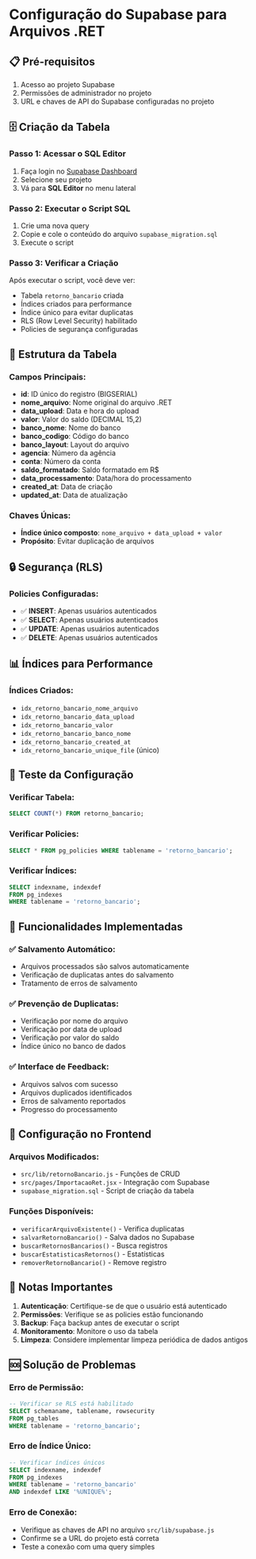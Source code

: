 # Configuração do Supabase para Arquivos .RET

## 📋 Pré-requisitos

1. Acesso ao projeto Supabase
2. Permissões de administrador no projeto
3. URL e chaves de API do Supabase configuradas no projeto

## 🗄️ Criação da Tabela

### Passo 1: Acessar o SQL Editor
1. Faça login no [Supabase Dashboard](https://app.supabase.com)
2. Selecione seu projeto
3. Vá para **SQL Editor** no menu lateral

### Passo 2: Executar o Script SQL
1. Crie uma nova query
2. Copie e cole o conteúdo do arquivo `supabase_migration.sql`
3. Execute o script

### Passo 3: Verificar a Criação
Após executar o script, você deve ver:
- Tabela `retorno_bancario` criada
- Índices criados para performance
- Índice único para evitar duplicatas
- RLS (Row Level Security) habilitado
- Policies de segurança configuradas

## 🔐 Estrutura da Tabela

### Campos Principais:
- **id**: ID único do registro (BIGSERIAL)
- **nome_arquivo**: Nome original do arquivo .RET
- **data_upload**: Data e hora do upload
- **valor**: Valor do saldo (DECIMAL 15,2)
- **banco_nome**: Nome do banco
- **banco_codigo**: Código do banco
- **banco_layout**: Layout do arquivo
- **agencia**: Número da agência
- **conta**: Número da conta
- **saldo_formatado**: Saldo formatado em R$
- **data_processamento**: Data/hora do processamento
- **created_at**: Data de criação
- **updated_at**: Data de atualização

### Chaves Únicas:
- **Índice único composto**: `nome_arquivo + data_upload + valor`
- **Propósito**: Evitar duplicação de arquivos

## 🔒 Segurança (RLS)

### Policies Configuradas:
- ✅ **INSERT**: Apenas usuários autenticados
- ✅ **SELECT**: Apenas usuários autenticados  
- ✅ **UPDATE**: Apenas usuários autenticados
- ✅ **DELETE**: Apenas usuários autenticados

## 📊 Índices para Performance

### Índices Criados:
- `idx_retorno_bancario_nome_arquivo`
- `idx_retorno_bancario_data_upload`
- `idx_retorno_bancario_valor`
- `idx_retorno_bancario_banco_nome`
- `idx_retorno_bancario_created_at`
- `idx_retorno_bancario_unique_file` (único)

## 🧪 Teste da Configuração

### Verificar Tabela:
```sql
SELECT COUNT(*) FROM retorno_bancario;
```

### Verificar Policies:
```sql
SELECT * FROM pg_policies WHERE tablename = 'retorno_bancario';
```

### Verificar Índices:
```sql
SELECT indexname, indexdef 
FROM pg_indexes 
WHERE tablename = 'retorno_bancario';
```

## 🚀 Funcionalidades Implementadas

### ✅ Salvamento Automático:
- Arquivos processados são salvos automaticamente
- Verificação de duplicatas antes do salvamento
- Tratamento de erros de salvamento

### ✅ Prevenção de Duplicatas:
- Verificação por nome do arquivo
- Verificação por data de upload
- Verificação por valor do saldo
- Índice único no banco de dados

### ✅ Interface de Feedback:
- Arquivos salvos com sucesso
- Arquivos duplicados identificados
- Erros de salvamento reportados
- Progresso do processamento

## 🔧 Configuração no Frontend

### Arquivos Modificados:
- `src/lib/retornoBancario.js` - Funções de CRUD
- `src/pages/ImportacaoRet.jsx` - Integração com Supabase
- `supabase_migration.sql` - Script de criação da tabela

### Funções Disponíveis:
- `verificarArquivoExistente()` - Verifica duplicatas
- `salvarRetornoBancario()` - Salva dados no Supabase
- `buscarRetornosBancarios()` - Busca registros
- `buscarEstatisticasRetornos()` - Estatísticas
- `removerRetornoBancario()` - Remove registro

## 📝 Notas Importantes

1. **Autenticação**: Certifique-se de que o usuário está autenticado
2. **Permissões**: Verifique se as policies estão funcionando
3. **Backup**: Faça backup antes de executar o script
4. **Monitoramento**: Monitore o uso da tabela
5. **Limpeza**: Considere implementar limpeza periódica de dados antigos

## 🆘 Solução de Problemas

### Erro de Permissão:
```sql
-- Verificar se RLS está habilitado
SELECT schemaname, tablename, rowsecurity 
FROM pg_tables 
WHERE tablename = 'retorno_bancario';
```

### Erro de Índice Único:
```sql
-- Verificar índices únicos
SELECT indexname, indexdef 
FROM pg_indexes 
WHERE tablename = 'retorno_bancario' 
AND indexdef LIKE '%UNIQUE%';
```

### Erro de Conexão:
- Verifique as chaves de API no arquivo `src/lib/supabase.js`
- Confirme se a URL do projeto está correta
- Teste a conexão com uma query simples
